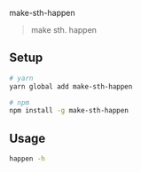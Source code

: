make-sth-happen

> make sth. happen

## Setup

```bash
# yarn
yarn global add make-sth-happen

# npm
npm install -g make-sth-happen
```

## Usage

```bash
happen -h
```
